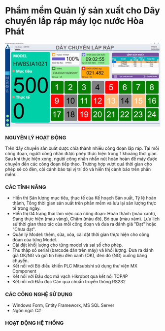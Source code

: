 # Phầm mềm Quản lý sản xuất cho Dây chuyền lắp ráp máy lọc nước Hòa Phát
![Warehouse Control Systems](/assets/dashboard.jpg)
### NGUYÊN LÝ HOẠT ĐỘNG
Trên dây chuyền sản xuất được chia thành nhiều công đoạn lắp ráp. Tại mỗi công đoạn, người công nhân được phép thực hiện trong 1 khoảng thời gian. Sau khi thực hiện xong, người công nhân nhấn nút hoàn hoàn để máy được chuyển đến các công đoạn tiếp theo. Trường hợp vượt quá thời gian cho phép sẽ có đèn, còi cảnh báo tại vị trí đó và hiển thị cảnh báo trên phần mềm.
### CÁC TÍNH NĂNG
- Hiển thị Sản lượng mục tiêu, thực tế của Kế hoạch Sản xuất, Tỷ lệ hoàn thành, Tổng thời gian sản xuất trên phần mềm và lưu lại sản lượng thực tế trong ngày.
- Hiển thị 04 trạng thái làm việc của công đoạn: Hoàn thành (màu xanh), Đang thực hiện (màu vàng), Chậm (màu đỏ), Bỏ qua (màu xám). Lưu lịch sử thời gian thao tác của mỗi công đoạn và đưa ra đánh giá "Đạt" hoặc "Chưa đạt".
- Quản lý Model: thêm, sửa, xóa, cài đặt thời gian thực hiện cho công đoạn của từng Model.
- Cài đặt khối lượng cho từng model và sai số cho phép.
- Thu thập số serial (barcode dán trên máy) và khối lượng. Đưa ra đánh giá OK/NG và gửi tín hiệu đèn xanh (OK), đèn đỏ (NG) xuống băng chuyền.
- Kết nối với Bộ điều khiển PLC Mitsubishi sử dụng thư viện MX Component
- Kết nối với Đầu đọc mã vạch Hikrobot qua kết nối TCP/IP
- Kết nối với Đầu đọc Cân qua chuẩn truyền thông RS232
### CÁC CÔNG NGHỆ SỬ DỤNG
- Windows Form, Entity Framework, MS SQL Server
- Ngôn ngữ: C#
### HOẠT ĐỘNG HỆ THỐNG
